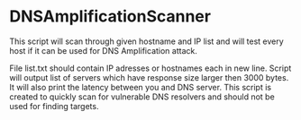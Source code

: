 # DNSAmplificationScanner
This script will scan through given hostname and IP list and will test every host if it can be used for DNS Amplification attack.

File list.txt should contain IP adresses or hostnames each in new line.
Script will output list of servers which have response size larger then 3000 bytes.
It will also print the latency between you and DNS server.
This script is created to quickly scan for vulnerable DNS resolvers and should not be used for finding targets.  
